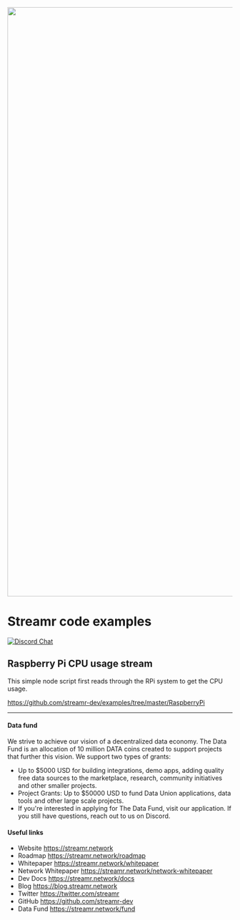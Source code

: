 <p align="center">
  <a href="https://streamr.network">
    <img alt="Streamr" src="https://raw.githubusercontent.com/streamr-dev/network-monorepo/main/packages/client/readme-header-img.png" width="1320" />
  </a>
</p>

# Streamr code examples
[![Discord Chat](https://img.shields.io/discord/801574432350928907.svg?label=Discord&logo=Discord&colorB=7289da)](https://discord.gg/FVtAph9cvz)

## Raspberry Pi CPU usage stream
This simple node script first reads through the RPi system to get the CPU usage.

https://github.com/streamr-dev/examples/tree/master/RaspberryPi

---

#### Data fund
We strive to achieve our vision of a decentralized data economy. The Data Fund is an allocation of 10 million DATA coins created to support projects that further this vision. We support two types of grants:

- Up to $5000 USD for building integrations, demo apps, adding quality free data sources to the marketplace, research, community initiatives and other smaller projects.
- Project Grants: Up to $50000 USD to fund Data Union applications, data tools and other large scale projects.
- If you're interested in applying for The Data Fund, visit our application. If you still have questions, reach out to us on Discord.

#### Useful links
- Website https://streamr.network
- Roadmap https://streamr.network/roadmap
- Whitepaper https://streamr.network/whitepaper
- Network Whitepaper https://streamr.network/network-whitepaper
- Dev Docs https://streamr.network/docs
- Blog https://blog.streamr.network
- Twitter https://twitter.com/streamr
- GitHub https://github.com/streamr-dev
- Data Fund https://streamr.network/fund
